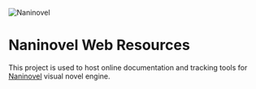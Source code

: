![Naninovel](https://naninovel.com/hero.png) 

# Naninovel Web Resources

This project is used to host online documentation and tracking tools for [Naninovel](https://naninovel.com) visual novel engine.
